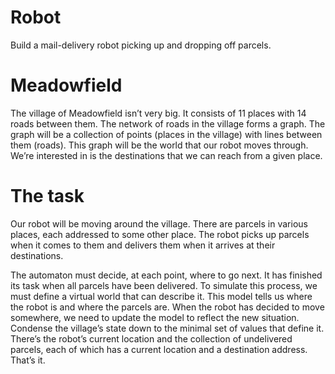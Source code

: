 # Robot
Build a mail-delivery robot picking up and dropping off parcels.

# Meadowfield
The village of Meadowfield isn’t very big. It consists of 11 places with 14 roads between them. The network of roads in the village forms a graph. The graph will be a collection of points (places in the village) with lines between them (roads). This graph will be the world that our robot moves through. We’re interested in is the destinations that we can reach from a given place. 

# The task
Our robot will be moving around the village. There are parcels in various places, each addressed to some other place. The robot picks up parcels when it comes to them and delivers them when it arrives at their destinations.

The automaton must decide, at each point, where to go next. It has finished its task when all parcels have been delivered. To simulate this process, we must define a virtual world that can describe it. This model tells us where the robot is and where the parcels are. When the robot has decided to move somewhere, we need to update the model to reflect the new situation. Condense the village’s state down to the minimal set of values that define it. There’s the robot’s current location and the collection of undelivered parcels, each of which has a current location and a destination address. That’s it.
